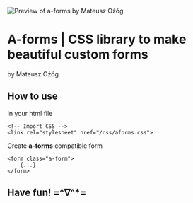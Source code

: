 ![Preview of a-forms by Mateusz Ożóg]()

# A-forms | CSS library to make beautiful custom forms

by Mateusz Ożóg

## How to use

In your html file

```
<!-- Import CSS -->
<link rel="stylesheet" href="/css/aforms.css">
```

Create **a-forms** compatible form

```
<form class="a-form">
    {...}
</form>
```

## Have fun! =^∇^*=
